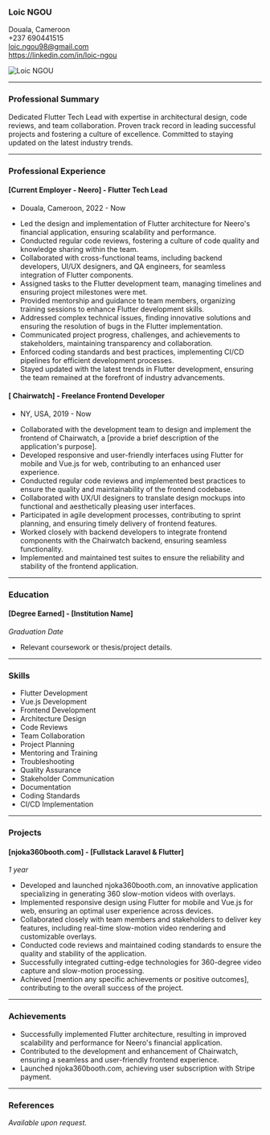 ### Loic NGOU

Douala, Cameroon  
+237 690441515 <br>
loic.ngou98@gmail.com   
https://linkedin.com/in/loic-ngou

![Loic NGOU](link_to_your_photo)

---

### Professional Summary

Dedicated Flutter Tech Lead with expertise in architectural design, code reviews, and team collaboration. Proven track record in leading successful projects and fostering a culture of excellence. Committed to staying updated on the latest industry trends.

---

### Professional Experience

#### [Current Employer - Neero] - Flutter Tech Lead  
* Douala, Cameroon, 2022 - Now

- Led the design and implementation of Flutter architecture for Neero's financial application, ensuring scalability and performance.
- Conducted regular code reviews, fostering a culture of code quality and knowledge sharing within the team.
- Collaborated with cross-functional teams, including backend developers, UI/UX designers, and QA engineers, for seamless integration of Flutter components.
- Assigned tasks to the Flutter development team, managing timelines and ensuring project milestones were met.
- Provided mentorship and guidance to team members, organizing training sessions to enhance Flutter development skills.
- Addressed complex technical issues, finding innovative solutions and ensuring the resolution of bugs in the Flutter implementation.
- Communicated project progress, challenges, and achievements to stakeholders, maintaining transparency and collaboration.
- Enforced coding standards and best practices, implementing CI/CD pipelines for efficient development processes.
- Stayed updated with the latest trends in Flutter development, ensuring the team remained at the forefront of industry advancements.

#### [ Chairwatch] - Freelance Frontend Developer  
* NY, USA, 2019 - Now

- Collaborated with the development team to design and implement the frontend of Chairwatch, a [provide a brief description of the application's purpose].
- Developed responsive and user-friendly interfaces using Flutter for mobile and Vue.js for web, contributing to an enhanced user experience.
- Conducted regular code reviews and implemented best practices to ensure the quality and maintainability of the frontend codebase.
- Collaborated with UX/UI designers to translate design mockups into functional and aesthetically pleasing user interfaces.
- Participated in agile development processes, contributing to sprint planning, and ensuring timely delivery of frontend features.
- Worked closely with backend developers to integrate frontend components with the Chairwatch backend, ensuring seamless functionality.
- Implemented and maintained test suites to ensure the reliability and stability of the frontend application.


---

### Education

#### [Degree Earned] - [Institution Name]  
*Graduation Date*

- Relevant coursework or thesis/project details.

---

### Skills

- Flutter Development
- Vue.js Development
- Frontend Development
- Architecture Design
- Code Reviews
- Team Collaboration
- Project Planning
- Mentoring and Training
- Troubleshooting
- Quality Assurance
- Stakeholder Communication
- Documentation
- Coding Standards
- CI/CD Implementation

---

### Projects



#### [njoka360booth.com] - [Fullstack Laravel & Flutter]  
*1 year*

- Developed and launched njoka360booth.com, an innovative application specializing in generating 360 slow-motion videos with overlays.
- Implemented responsive design using Flutter for mobile and Vue.js for web, ensuring an optimal user experience across devices.
- Collaborated closely with team members and stakeholders to deliver key features, including real-time slow-motion video rendering and customizable overlays.
- Conducted code reviews and maintained coding standards to ensure the quality and stability of the application.
- Successfully integrated cutting-edge technologies for 360-degree video capture and slow-motion processing.
- Achieved [mention any specific achievements or positive outcomes], contributing to the overall success of the project.


---

### Achievements

- Successfully implemented Flutter architecture, resulting in improved scalability and performance for Neero's financial application.
- Contributed to the development and enhancement of Chairwatch, ensuring a seamless and user-friendly frontend experience.
- Launched njoka360booth.com, achieving user subscription with Stripe payment.

---


### References

*Available upon request.*
